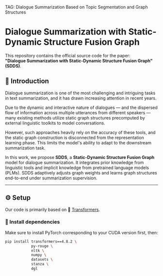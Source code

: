 TAG: Dialogue Summarization Based on Topic Segmentation and Graph Structures
# Dialogue Summarization with Static-Dynamic Structure Fusion Graph

This repository contains the official source code for the paper:  
**"Dialogue Summarization with Static-Dynamic Structure Fusion Graph" (SDDS)**.

## 📌 Introduction

Dialogue summarization is one of the most challenging and intriguing tasks in text summarization, and it has drawn increasing attention in recent years.

Due to the dynamic and interactive nature of dialogues — and the dispersed flow of information across multiple utterances from different speakers — many existing methods utilize static graph structures precomputed by external linguistic toolkits to model conversations.

However, such approaches heavily rely on the accuracy of these tools, and the static graph construction is disconnected from the representation learning phase. This limits the model's ability to adapt to the downstream summarization task.

In this work, we propose **SDDS**, a **Static-Dynamic Structure Fusion Graph** model for dialogue summarization. It integrates prior knowledge from linguistic tools and implicit knowledge from pretrained language models (PLMs). SDDS adaptively adjusts graph weights and learns graph structures end-to-end under summarization supervision.

---

## ⚙️ Setup

Our code is primarily based on 🤗 [Transformers](https://github.com/huggingface/transformers).

### 🧩 Install dependencies

Make sure to install PyTorch corresponding to your CUDA version first, then:

```bash
pip install transformers==4.8.2 \
            py-rouge \
            nltk \
            numpy \
            datasets \
            stanza \
            dgl
